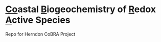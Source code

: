 # <ins>Co</ins>astal <ins>B</ins>iogeochemistry of <ins>R</ins>edox <ins>A</ins>ctive Species

Repo for Herndon CoBRA Project
